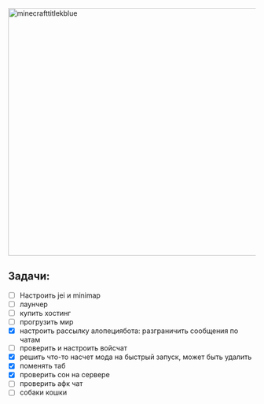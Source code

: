 <img width="2048" height="503" alt="minecrafttitlekblue" src="https://github.com/user-attachments/assets/5877a099-86fb-4bd9-bdd6-ad9626fe9309" />

## Задачи:
- [ ] Настроить jei и minimap
- [ ] лаунчер
- [ ] купить хостинг
- [ ] прогрузить мир
- [X] настроить рассылку алопециябота: разграничить сообщения по чатам
- [ ] проверить и настроить войсчат
- [X] решить что-то насчет мода на быстрый запуск, может быть удалить
- [X] поменять таб
- [X] проверить сон на сервере
- [ ] проверить афк чат
- [ ] собаки кошки
